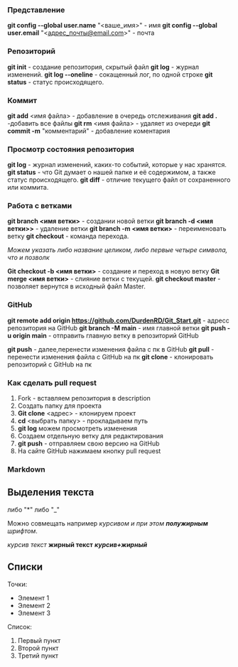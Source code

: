 

### Представление

**git config --global user.name** "<ваше_имя>" - имя
**git config --global user.email** "<адрес_почты@email.com>" - почта

### Репозиторий

**git init** - создание репозитория, скрытый файл
**git log** - журнал изменений.
**git log --oneline** - сокащенный лог, по одной строке 
**git status** - статус происходящего.

### Коммит

**git add** <имя файла> - добавление в очередь отслеживания
**git add .** -добавить все файлы 
**git rm** <имя файла> - удаляет из очереди
**git commit -m** "комментарий" - добавление коментария

### Просмотр состояния репозитория

**git log** - журнал изменений, каких-то событий, которые у нас хранятся.
**git status** -  что Git думает о нашей папке и её содержимом, а также статус происходящего.
**git diff** - отличие текущего файл от сохраненного или коммита.


### Работа с ветками

**git branch <имя ветки>** - создании новой ветки 
**git branch -d <имя ветки>>** - удаление ветки
**git branch -m <имя ветки>** - переименовать ветку
**git checkout**  - команда перехода.
 
_Можем указать либо название целиком, либо первые четыре символа, что и позволк_

**Git checkout -b <имя ветки>** - создание и переход в новую ветку
**Git merge <имя ветки>** - слияние ветки с текущей.
**git checkout master** - позволяет вернутся в исходный файл
Master.

### GitHub

**git remote add origin https://github.com/DurdenRD/Git_Start.git** - адресс репозитория на GitHub
**git branch -M main** - имя главной ветки
**git push -u origin main** - отправить главную ветку в репозиторий GitHub

**git push** - далее,перенести изменения файла с пк в GitHub
**git pull** - перенести изменения файла с GitHub на пк
**git clone** - клонировать репозиторий с GitHub на пк

### Как сделать pull request
1. Fork - вставляем репозитория в description
2. Создать папку для проекта
3.  **Git clone** <адрес> - клонируем проект
3. **cd** <выбрать папку> - прокладываем путь
4. **git log** можем просмотреть изменения
5. Создаем отдельную ветку для редактирования
6. **git push** - отправляем свою версию на GitHub
7. На сайте GitHub нажимаем кнопку pull request
 


        



### Markdown

## Выделения текста

либо "*"
либо "_"

Можно совмещать например *курсивом и при этом __полужирным__ шрифтом*.
 
 *курсив текст*
**жирный текст**
***курсив+жирный***

## Списки

Точки:

* Элемент 1
* Элемент 2
* Элемент 3

Список:

1. Первый пункт
2. Второй пункт
3. Третий пункт
